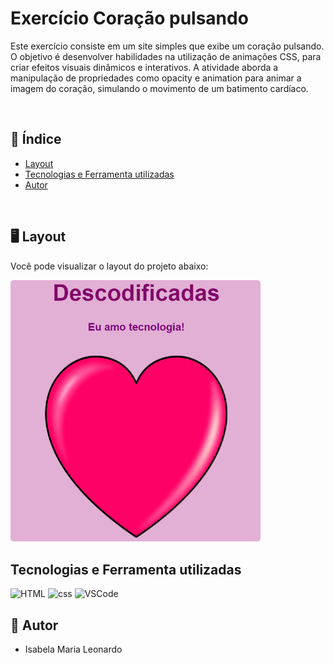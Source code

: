 # Exercício Coração pulsando

Este exercício consiste em um site simples que exibe um coração pulsando. O objetivo é desenvolver habilidades na utilização de animações CSS, para criar efeitos visuais dinâmicos e interativos. A atividade aborda a manipulação de propriedades como opacity e animation para animar a imagem do coração, simulando o movimento de um batimento cardíaco.

<br>

## 📌 Índice

- [Layout](#️-layout)
- [Tecnologias e Ferramenta utilizadas](#tecnologias-e-ferramenta-utilizadas)
- [Autor](#-autor)

<br>


## 🖥️ Layout

Você pode visualizar o layout do projeto abaixo: 

<img style="border-radius:5px;" src="./img/layout.png" width="400px" alt="Layout" />


<br>

## Tecnologias e Ferramenta utilizadas

<img src="https://cdn.jsdelivr.net/gh/devicons/devicon@latest/icons/html5/html5-plain-wordmark.svg" width="60" alt="HTML" /> <img src="https://cdn.jsdelivr.net/gh/devicons/devicon@latest/icons/css3/css3-plain-wordmark.svg" width="60" alt="css" />  <img src="https://cdn.jsdelivr.net/gh/devicons/devicon@latest/icons/vscode/vscode-original.svg" width="50" alt="VSCode" />

## 📝 Autor

- Isabela Maria Leonardo